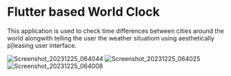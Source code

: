 # Flutter based World Clock

This application is used to check time differences between cities around the world alongwith telling the user the weather situatiom using aesthetically p[leasing user interface.

![Screenshot_20231225_064044](https://github.com/Vansh983/world-clock/assets/25641301/f1ef5c39-a281-42a1-8410-62ccf1a58828)
![Screenshot_20231225_064025](https://github.com/Vansh983/world-clock/assets/25641301/5969a559-8580-47b8-a55b-3b7b550661dd)
![Screenshot_20231225_064008](https://github.com/Vansh983/world-clock/assets/25641301/e7d7c489-dac5-46e9-a57e-1eb1dd9079d1)

